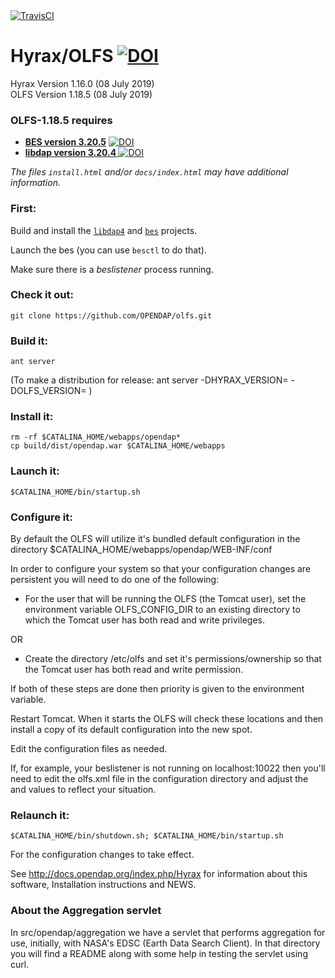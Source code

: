 <a href="https://travis-ci.org/OPENDAP/olfs">
  <img alt="TravisCI" src="https://travis-ci.org/OPENDAP/olfs.svg?branch=master"/>
</a>

# Hyrax/OLFS [![DOI](https://zenodo.org/badge/DOI/10.5281/zenodo.3355422.svg)](https://doi.org/10.5281/zenodo.3355422)

Hyrax Version 1.16.0  (08 July 2019)    
OLFS  Version 1.18.5  (08 July 2019) 


### OLFS-1.18.5 requires
* **[BES version 3.20.5](https://github.com/OPENDAP/bes/releases/tag/version-3.20.5)** [![DOI](https://zenodo.org/badge/DOI/10.5281/zenodo.3279223.svg)](https://doi.org/10.5281/zenodo.3279223)
* **[libdap version 3.20.4 ](https://github.com/OPENDAP/libdap4/releases/tag/version-3.20.4)** [![DOI](https://zenodo.org/badge/DOI/10.5281/zenodo.3267984.svg)](https://doi.org/10.5281/zenodo.3267984)

_The files `install.html` and/or `docs/index.html` may have additional information._

### First:

Build and install the [`libdap4`](https://github.com/OPENDAP/libdap4) and [`bes`](https://github.com/OPENDAP/bes) projects.

Launch the bes (you can use `besctl` to do that). 

Make sure there is a _beslistener_ process running.

### Check it out:

    git clone https://github.com/OPENDAP/olfs.git


### Build it:

    ant server

(To make a distribution for release:  ant server -DHYRAX_VERSION=<num> -DOLFS_VERSION=<num> )

### Install it:

    rm -rf $CATALINA_HOME/webapps/opendap*
    cp build/dist/opendap.war $CATALINA_HOME/webapps

### Launch it:

    $CATALINA_HOME/bin/startup.sh

### Configure it:

By default the OLFS will utilize it's bundled default configuration in the directory
    $CATALINA_HOME/webapps/opendap/WEB-INF/conf

In order to configure your system so that your configuration changes are persistent 
you will need to do one of the following:

* For the user that will be running the OLFS (the Tomcat user), set
the environment variable OLFS_CONFIG_DIR to an existing directory to
which the Tomcat user has both read and write privileges.

OR

* Create the directory /etc/olfs and set it's permissions/ownership so
that the Tomcat user has both read and write permission.

If both of these steps are done then priority is given to the environment variable.

Restart Tomcat. When it starts the OLFS will check these locations and then install a copy of its default configuration into the new spot.

Edit the configuration files as needed.

If, for example, your beslistener is not running on localhost:10022
then you'll need to edit the olfs.xml file in the configuration
directory and adjust the <host> and <port> values to reflect your
situation.

### Relaunch it:

    $CATALINA_HOME/bin/shutdown.sh; $CATALINA_HOME/bin/startup.sh

For the configuration changes to take effect.

See http://docs.opendap.org/index.php/Hyrax for information about this software, Installation
instructions and NEWS.

### About the Aggregation servlet

In src/opendap/aggregation we have a servlet that performs aggregation for use,
initially, with NASA's EDSC (Earth Data Search Client). In that directory you
will find a README along with some help in testing the servlet using curl.
